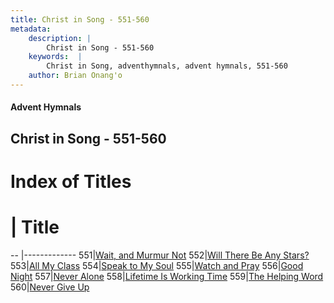 ```yaml
---
title: Christ in Song - 551-560
metadata:
    description: |
        Christ in Song - 551-560
    keywords:  |
        Christ in Song, adventhymnals, advent hymnals, 551-560
    author: Brian Onang'o
---
```


#### Advent Hymnals
## Christ in Song - 551-560

# Index of Titles
# | Title                        
-- |-------------
551|[Wait, and Murmur Not](/christ-in-song/CIS/501-600/551-560/Wait,-and-Murmur-Not)
552|[Will There Be Any Stars?](/christ-in-song/CIS/501-600/551-560/Will-There-Be-Any-Stars)
553|[All My Class](/christ-in-song/CIS/501-600/551-560/All-My-Class)
554|[Speak to My Soul](/christ-in-song/CIS/501-600/551-560/Speak-to-My-Soul)
555|[Watch and Pray](/christ-in-song/CIS/501-600/551-560/Watch-and-Pray)
556|[Good Night](/christ-in-song/CIS/501-600/551-560/Good-Night)
557|[Never Alone](/christ-in-song/CIS/501-600/551-560/Never-Alone)
558|[Lifetime Is Working Time](/christ-in-song/CIS/501-600/551-560/Lifetime-Is-Working-Time)
559|[The Helping Word](/christ-in-song/CIS/501-600/551-560/The-Helping-Word)
560|[Never Give Up](/christ-in-song/CIS/501-600/551-560/Never-Give-Up)